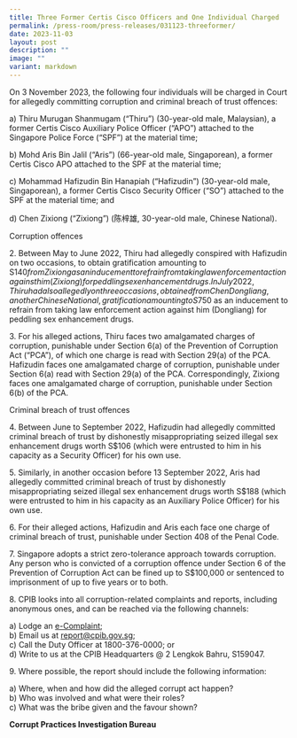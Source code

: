 ```yaml
---
title: Three Former Certis Cisco Officers and One Individual Charged
permalink: /press-room/press-releases/031123-threeformer/
date: 2023-11-03
layout: post
description: ""
image: ""
variant: markdown
---
```

On 3 November 2023, the following four individuals will be charged in Court for allegedly committing corruption and criminal breach of trust offences: 

a) Thiru Murugan Shanmugam (“Thiru”) (30-year-old male, Malaysian), a former Certis Cisco Auxiliary Police Officer (“APO”) attached to the Singapore Police Force (“SPF”) at the material time; 

b) Mohd Aris Bin Jalil (“Aris”) (66-year-old male, Singaporean), a former Certis Cisco APO attached to the SPF at the material time; 

c) Mohammad Hafizudin Bin Hanapiah (“Hafizudin”) (30-year-old male, Singaporean), a former Certis Cisco Security Officer (“SO”) attached to the SPF at the material time; and 

d) Chen Zixiong (“Zixiong”) (陈梓雄, 30-year-old male, Chinese National). 

Corruption offences 

2\. Between May to June 2022, Thiru had allegedly conspired with Hafizudin on two occasions, to obtain gratification amounting to S$140 from Zixiong as an inducement to refrain from taking law enforcement action against him (Zixiong) for peddling sex enhancement drugs. In July 2022, Thiru had also allegedly on three occasions, obtained from Chen Dongliang, another Chinese National, gratification amounting to S$750 as an inducement to refrain from taking law enforcement action against him (Dongliang) for peddling sex enhancement drugs. 

3\. For his alleged actions, Thiru faces two amalgamated charges of corruption, punishable under Section 6(a) of the Prevention of Corruption Act (“PCA”), of which one charge is read with Section 29(a) of the PCA. Hafizudin faces one amalgamated charge of corruption, punishable under Section 6(a) read with Section 29(a) of the PCA. Correspondingly, Zixiong faces one amalgamated charge of corruption, punishable under Section 6(b) of the PCA. 

Criminal breach of trust offences 

4\. Between June to September 2022, Hafizudin had allegedly committed criminal breach of trust by dishonestly misappropriating seized illegal sex enhancement drugs worth S$106 (which were entrusted to him in his capacity as a Security Officer) for his own use. 

5\. Similarly, in another occasion before 13 September 2022, Aris had allegedly committed criminal breach of trust by dishonestly misappropriating seized illegal sex enhancement drugs worth S$188 (which were entrusted to him in his capacity as an Auxiliary Police Officer) for his own use. 

6\. For their alleged actions, Hafizudin and Aris each face one charge of criminal breach of trust, punishable under Section 408 of the Penal Code.

7\.	Singapore adopts a strict zero-tolerance approach towards corruption. Any person who is convicted of a corruption offence under Section 6 of the Prevention of Corruption Act can be fined up to S$100,000 or sentenced to imprisonment of up to five years or to both.

8\. CPIB looks into all corruption-related complaints and reports, including anonymous ones, and can be reached via the following channels:

a) Lodge an [e-Complaint](https://www.cpib.gov.sg/e-services/e-complaint-for-corrupt-conduct);  
b) Email us at [report@cpib.gov.sg](mailto:report@cpib.gov.sg);  
c) Call the Duty Officer at 1800-376-0000; or  
d) Write to us at the CPIB Headquarters @ 2 Lengkok Bahru, S159047.

9\. Where possible, the report should include the following information:  

a) Where, when and how did the alleged corrupt act happen?  
b) Who was involved and what were their roles?  
c) What was the bribe given and the favour shown?

**Corrupt Practices Investigation Bureau**